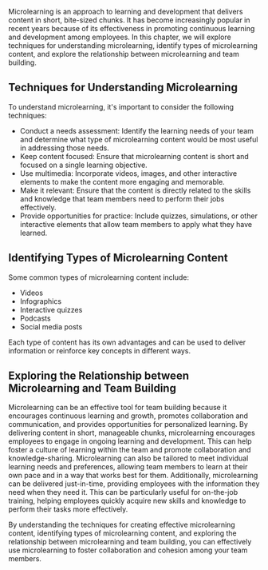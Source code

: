 
Microlearning is an approach to learning and development that delivers content in short, bite-sized chunks. It has become increasingly popular in recent years because of its effectiveness in promoting continuous learning and development among employees. In this chapter, we will explore techniques for understanding microlearning, identify types of microlearning content, and explore the relationship between microlearning and team building.

Techniques for Understanding Microlearning
------------------------------------------

To understand microlearning, it's important to consider the following techniques:

* Conduct a needs assessment: Identify the learning needs of your team and determine what type of microlearning content would be most useful in addressing those needs.
* Keep content focused: Ensure that microlearning content is short and focused on a single learning objective.
* Use multimedia: Incorporate videos, images, and other interactive elements to make the content more engaging and memorable.
* Make it relevant: Ensure that the content is directly related to the skills and knowledge that team members need to perform their jobs effectively.
* Provide opportunities for practice: Include quizzes, simulations, or other interactive elements that allow team members to apply what they have learned.

Identifying Types of Microlearning Content
------------------------------------------

Some common types of microlearning content include:

* Videos
* Infographics
* Interactive quizzes
* Podcasts
* Social media posts

Each type of content has its own advantages and can be used to deliver information or reinforce key concepts in different ways.

Exploring the Relationship between Microlearning and Team Building
------------------------------------------------------------------

Microlearning can be an effective tool for team building because it encourages continuous learning and growth, promotes collaboration and communication, and provides opportunities for personalized learning. By delivering content in short, manageable chunks, microlearning encourages employees to engage in ongoing learning and development. This can help foster a culture of learning within the team and promote collaboration and knowledge-sharing. Microlearning can also be tailored to meet individual learning needs and preferences, allowing team members to learn at their own pace and in a way that works best for them. Additionally, microlearning can be delivered just-in-time, providing employees with the information they need when they need it. This can be particularly useful for on-the-job training, helping employees quickly acquire new skills and knowledge to perform their tasks more effectively.

By understanding the techniques for creating effective microlearning content, identifying types of microlearning content, and exploring the relationship between microlearning and team building, you can effectively use microlearning to foster collaboration and cohesion among your team members.
